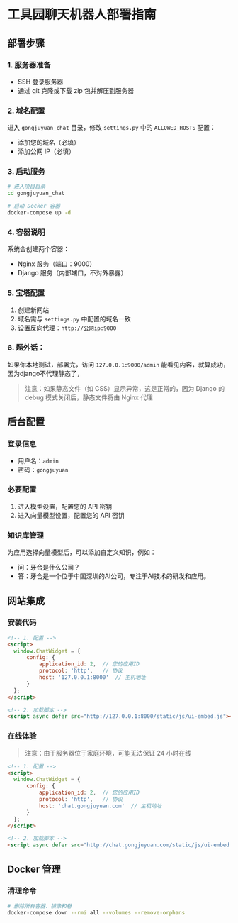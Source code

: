 # 工具园聊天机器人部署指南

## 部署步骤

### 1. 服务器准备
- SSH 登录服务器
- 通过 git 克隆或下载 zip 包并解压到服务器

### 2. 域名配置
进入 `gongjuyuan_chat` 目录，修改 `settings.py` 中的 `ALLOWED_HOSTS` 配置：
- 添加您的域名（必填）
- 添加公网 IP（必填）

### 3. 启动服务
```bash
# 进入项目目录
cd gongjuyuan_chat

# 启动 Docker 容器
docker-compose up -d
```

### 4. 容器说明
系统会创建两个容器：
- Nginx 服务（端口：9000）
- Django 服务（内部端口，不对外暴露）

### 5. 宝塔配置
1. 创建新网站
2. 域名需与 `settings.py` 中配置的域名一致
3. 设置反向代理：`http://公网ip:9000`

### 6. 题外话：
如果你本地测试，部署完，访问 `127.0.0.1:9000/admin` 能看见内容，就算成功，因为django不代理静态了，
> 注意：如果静态文件（如 CSS）显示异常，这是正常的，因为 Django 的 debug 模式关闭后，静态文件将由 Nginx 代理

## 后台配置

### 登录信息
- 用户名：`admin`
- 密码：`gongjuyuan`

### 必要配置
1. 进入模型设置，配置您的 API 密钥
2. 进入向量模型设置，配置您的 API 密钥

### 知识库管理
为应用选择向量模型后，可以添加自定义知识，例如：
- 问：牙合是什么公司？
- 答：牙合是一个位于中国深圳的AI公司，专注于AI技术的研发和应用。

## 网站集成

### 安装代码
```html
<!-- 1. 配置 -->
<script>
  window.ChatWidget = {
      config: {
          application_id: 2,  // 您的应用ID
          protocol: 'http',   // 协议
          host: '127.0.0.1:8000'  // 主机地址
      }
  };
</script>

<!-- 2. 加载脚本 -->
<script async defer src="http://127.0.0.1:8000/static/js/ui-embed.js"></script>
```

### 在线体验
> 注意：由于服务器位于家庭环境，可能无法保证 24 小时在线

```html
<!-- 1. 配置 -->
<script>
  window.ChatWidget = {
      config: {
          application_id: 2,  // 您的应用ID
          protocol: 'http',   // 协议
          host: 'chat.gongjuyuan.com'  // 主机地址
      }
  };
</script>

<!-- 2. 加载脚本 -->
<script async defer src="http://chat.gongjuyuan.com/static/js/ui-embed.js"></script>
```

## Docker 管理

### 清理命令
```bash
# 删除所有容器、镜像和卷
docker-compose down --rmi all --volumes --remove-orphans
```
